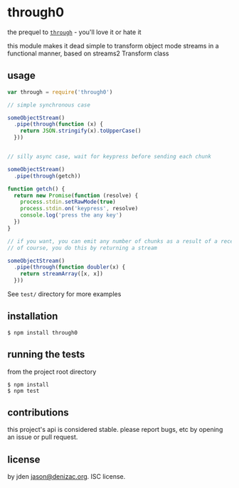 # through0

the prequel to [`through`](https://npm.im/through) - you'll love it or hate it

this module makes it dead simple to transform object mode streams in a functional manner, based on streams2 Transform class

## usage

```js
var through = require('through0')

// simple synchronous case

someObjectStream()
  .pipe(through(function (x) {
    return JSON.stringify(x).toUpperCase()
  }))


// silly async case, wait for keypress before sending each chunk

someObjectStream()
  .pipe(through(getch))

function getch() {
  return new Promise(function (resolve) {
    process.stdin.setRawMode(true)
    process.stdin.on('keypress', resolve)
    console.log('press the any key')
  })
}

// if you want, you can emit any number of chunks as a result of a received chunk.
// of course, you do this by returning a stream

someObjectStream()
  .pipe(through(function doubler(x) {
    return streamArray([x, x])
  }))
```

See `test/` directory for more examples


## installation
```
$ npm install through0
```

## running the tests
from the project root directory
```
$ npm install
$ npm test
```

## contributions
this project's api is considered stable. please report bugs, etc by opening an issue or pull request.


## license
by jden <jason@denizac.org>. ISC license.